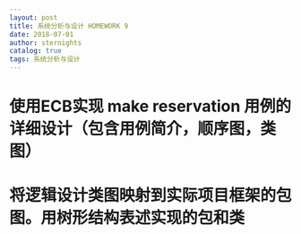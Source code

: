 ```yaml
---
layout: post
title: 系统分析与设计 HOMEWORK 9
date: 2018-07-01
author: sternights
catalog: true
tags: 系统分析与设计
---
```


# 使用ECB实现 make reservation 用例的详细设计（包含用例简介，顺序图，类图）



# 将逻辑设计类图映射到实际项目框架的包图。用树形结构表述实现的包和类

